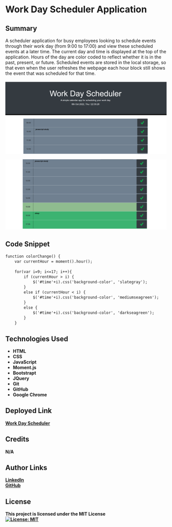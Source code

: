 # Work Day Scheduler Application

## Summary
A scheduler application for busy employees looking to schedule events through their work day (from 9:00 to 17:00) and view these scheduled events at a later time. The current day and time is displayed at the top of the application. Hours of the day are color coded to reflect whether it is in the past, present, or future. Scheduled events are stored in the local storage, so that even when the user refreshes the webpage each hour block still shows the event that was scheduled for that time. 


![alt text](./assets/Screenshot1.png)

![alt text](./assets/Screenshot2.png)

## Code Snippet
```
function colorChange() {
    var currentHour = moment().hour();
   
    for(var i=9; i<=17; i++){
        if (currentHour > i) {
            $('#time'+i).css('background-color', 'slategray');
        }
        else if (currentHour < i) {
            $('#time'+i).css('background-color', 'mediumseagreen');
        }
        else {
            $('#time'+i).css('background-color', 'darkseagreen');
        }   
    }

```

## Technologies Used
<ul>
  <li><b>HTML</b></li>
  <li><b>CSS</b></li>
  <li><b>JavaScript<b></li>
  <li><b>Moment.js<b></li>
  <li><b>Bootstrapt<b></li>
  <li><b>JQuery<b></li>
  <li><b>Git</b></li>
  <li><b>GitHub</b></li>
  <li><b>Google Chrome</b></li>
 </ul>
 
 ## Deployed Link
[ Work Day Scheduler](https://mehmetmusabeyoglu.github.io/Work-Day-Scheduler-Code-Refactor/)
 
 ## Credits
 N/A
 
 ## Author Links
 [LinkedIn](https://www.linkedin.com/in/mehmet-musabeyo%C4%9Flu-788758a8/)
 <br>
 [GitHub](https://github.com/MehmetMusabeyoglu) 
 
 ## License 
 This project is licensed under the MIT License 
 <br>
 [![License: MIT](https://img.shields.io/badge/License-MIT-yellow.svg)](https://opensource.org/licenses/MIT)
